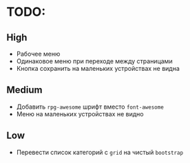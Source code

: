 # TODO:

## High
* Рабочее меню
* Одинаковое меню при переходе между страницами
* Кнопка сохранить на маленьких устройствах не видна

## Medium
* Добавить `rpg-awesome` шрифт вместо `font-awesome`
* Меню на маленьких устройствах не видно

## Low
* Перевести список категорий с `grid` на чистый `bootstrap`
